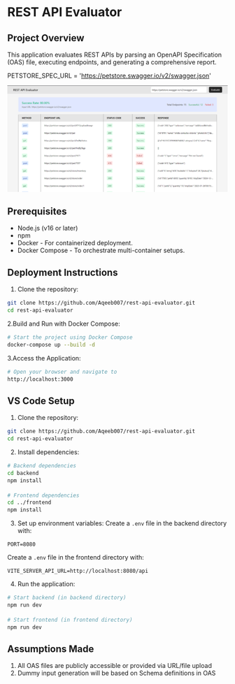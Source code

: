 #  REST API Evaluator

## Project Overview
This application evaluates REST APIs by parsing an OpenAPI Specification (OAS) file, executing endpoints, and generating a comprehensive report.


PETSTORE_SPEC_URL = 'https://petstore.swagger.io/v2/swagger.json'

![alt text](frontend/public/ui.png)

## Prerequisites
- Node.js (v16 or later)
- npm 
- Docker - For containerized deployment.
- Docker Compose - To orchestrate multi-container setups.

## Deployment Instructions
1. Clone the repository:
```bash
git clone https://github.com/Aqeeb007/rest-api-evaluator.git
cd rest-api-evaluator
```

2.Build and Run with Docker Compose:
```bash
# Start the project using Docker Compose
docker-compose up --build -d
```

3.Access the Application:
```bash
# Open your browser and navigate to 
http://localhost:3000
```

## VS Code Setup
1. Clone the repository:
```bash
git clone https://github.com/Aqeeb007/rest-api-evaluator.git
cd rest-api-evaluator
```

2. Install dependencies:
```bash
# Backend dependencies
cd backend
npm install

# Frontend dependencies
cd ../frontend
npm install
```

3. Set up environment variables:
Create a `.env` file in the backend directory with:
```
PORT=8080
```
Create a `.env` file in the frontend directory with:
```
VITE_SERVER_API_URL=http://localhost:8080/api
```

4. Run the application:
```bash
# Start backend (in backend directory)
npm run dev

# Start frontend (in frontend directory)
npm run dev
```


## Assumptions Made
1. All OAS files are publicly accessible or provided via URL/file upload
2. Dummy input generation will be based on Schema definitions in OAS
